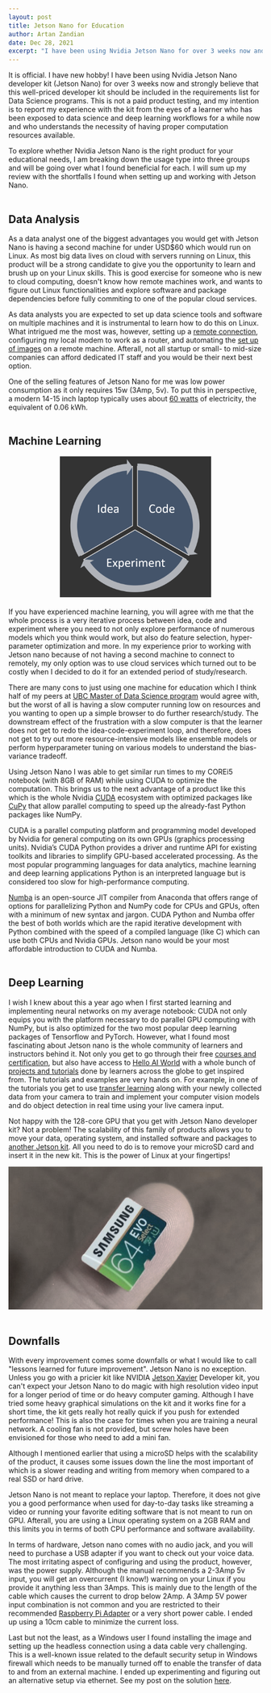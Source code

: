 ```yaml
---
layout: post
title: Jetson Nano for Education
author: Artan Zandian
date: Dec 28, 2021
excerpt: "I have been using Nvidia Jetson Nano for over 3 weeks now and strongly believe that this well-priced developer kit should be included in the requirements for Data Science programs. Let's take a look..."
---
```


It is official. I have new hobby! I have been using Nvidia Jetson Nano developer kit (Jetson Nano) for over 3 weeks now and strongly believe that this well-priced developer kit should be included in the requirements list for Data Science programs. This is not a paid product testing, and my intention is to report my experience with the kit from the eyes of a learner who has been exposed to data science and deep learning workflows for a while now and who understands the necessity of having proper computation resources available.  

To explore whether Nvidia Jetson Nano is the right product for your educational needs, I am breaking down the usage type into three groups and will be going over what I found beneficial for each. I will sum up my review with the shortfalls I found when setting up and working with Jetson Nano.  
<br>

## Data Analysis

As a data analyst one of the biggest advantages you would get with Jetson Nano is having a second machine for under USD$60 which would run on Linux. As most big data lives on cloud with servers running on Linux, this product will be a strong candidate to give you the opportunity to learn and brush up on your Linux skills. This is good exercise for someone who is new to cloud computing, doesn't know how remote machines work, and wants to figure out Linux functionalities and explore software and package dependencies before fully commiting to one of the popular cloud services.  

As data analysts you are expected to set up data science tools and software on multiple machines and it is instrumental to learn how to do this on Linux. What intrigued me the most was, however, setting up a [remote connection](https://artanzand.github.io//Setup-Jetson-Nano/),  configuring my local modem to work as a router, and automating the [set up of images](https://artanzand.github.io//Setup-Jetson-Nano/) on a remote machine. Afterall, not all startup or small- to mid-size companies can afford dedicated IT staff and you would be their next best option.  

One of the selling features of Jetson Nano for me was low power consumption as it only requires 15w (3Amp, 5v). To put this in perspective, a modern 14-15 inch laptop typically uses about [60 watts](https://energyusecalculator.com/electricity_laptop.htm) of electricity, the equivalent of 0.06 kWh.
<br><br>

## Machine Learning
<center><img src = "https://github.com/artanzand/artanzand.github.io/blob/master/_posts/img/idea_code_exp.PNG?raw=True" width=300></center>
<br>
If you have experienced machine learning, you will agree with me that the whole process is a very iterative process between idea, code and experiment where you need to not only explore performance of numerous models which you think would work, but also do feature selection, hyper-parameter optimization and more. In my experience prior to working with Jetson nano because of not having a second machine to connect to remotely, my only option was to use cloud services which turned out to be costly when I decided to do it for an extended period of study/research.   

There are many cons to just using one machine for education which I think half of my peers at [UBC Master of Data Science program](https://masterdatascience.ubc.ca/) would agree with, but the worst of all is having a slow computer running low on resources and you wanting to open up a simple browser to do further research/study. The downstream effect of the frustration with a slow computer is that the learner does not get to redo the idea-code-experiment loop, and therefore, does not get to try out more resource-intensive models like ensemble models or perform hyperparameter tuning on various models to understand the bias-variance tradeoff.  

Using Jetson Nano I was able to get similar run times to my COREi5 notebook (with 8GB of RAM) while using CUDA to optimize the computation. This brings us to the next advantage of a product like this which is the whole Nvidia [CUDA](https://en.wikipedia.org/wiki/CUDA) ecosystem with optimized packages like [CuPy](https://cupy.dev/) that allow parallel computing to speed up the already-fast Python packages like NumPy.  

CUDA is a parallel computing platform and programming model developed by Nvidia for general computing on its own GPUs (graphics processing units). Nvidia’s CUDA Python provides a driver and runtime API for existing toolkits and libraries to simplify GPU-based accelerated processing. As the most popular programming languages for data analytics, machine learning and deep learning applications Python is an interpreted language but is considered too slow for high-performance computing.

[Numba](https://github.com/numba/numba) is an open-source JIT compiler from Anaconda that offers range of options for parallelizing Python and NumPy code for CPUs and GPUs, often with a minimum of new syntax and jargon. CUDA Python and Numba offer the best of both worlds which are the rapid iterative development with Python combined with the speed of a compiled language (like C) which can use both CPUs and Nvidia GPUs. Jetson nano would be your most affordable introduction to CUDA and Numba.
<br><br>

## Deep Learning

I wish I knew about this a year ago when I first started learning and implementing neural networks on my average notebook: CUDA not only equips you with the platform necessary to do parallel GPU computing with NumPy, but is also optimized for the two most popular deep learning packages of Tensorflow and PyTorch. However, what I found most fascinating about Jetson nano is the whole community of learners and instructors behind it. Not only you get to go through their free [courses and certification](https://developer.nvidia.com/embedded/learn/jetson-ai-certification-programs#submit_project), but also have access to [Hello AI World](https://github.com/dusty-nv/jetson-inference#video-walkthroughs) with a whole bunch of [projects and tutorials](https://developer.nvidia.com/embedded/community/jetson-projects) done by learners across the globe to get inspired from. The tutorials and examples are very hands on. For example, in one of the tutorials you get to use [transfer learning](https://en.wikipedia.org/wiki/Transfer_learning) along with your newly collected data from your camera to train and implement your computer vision models and do object detection in real time using your live camera input.

Not happy with the 128-core GPU that you get with Jetson Nano developer kit? Not a problem! The scalability of this family of products allows you to move your data, operating system, and installed software and packages to [another Jetson kit](https://www.nvidia.com/en-us/autonomous-machines/jetson-store/). All you need to do is to remove your microSD card and insert it in the new kit. This is the power of Linux at your fingertips! 
<center><img src = "https://github.com/artanzand/artanzand.github.io/blob/master/_posts/img/microSD.PNG?raw=True"></center>

<br>

## Downfalls
With every improvement comes some downfalls or what I would like to call "lessons learned for future improvement". Jetson Nano is no exception. Unless you go with a pricier kit like NVIDIA [Jetson Xavier](https://www.nvidia.com/en-us/autonomous-machines/jetson-store/) Developer kit, you can't expect your Jetson Nano to do magic with high resolution video input for a longer period of time or do heavy computer gaming. Although I have tried some heavy graphical simulations on the kit and it works fine for a short time, the kit gets really hot really quick if you push for extended performance! This is also the case for times when you are training a neural network. A cooling fan is not provided, but screw holes have been envisioned for those who need to add a mini fan.  

Although I mentioned earlier that using a microSD helps with the scalability of the product, it causes some issues down the line the most important of which is a slower reading and writing from memory when compared to a real SSD or hard drive. 

Jetson Nano is not meant to replace your laptop. Therefore, it does not give you a good performance when used for day-to-day tasks like streaming a video or running your favorite editing software that is not meant to run on GPU. Afterall, you are using a Linux operating system on a 2GB RAM and this limits you in terms of both CPU performance and software availability.

In terms of hardware, Jetson nano comes with no audio jack, and you will need to purchase a USB adapter if you want to check out your voice data. The most irritating aspect of configuring and using the product, however, was the power supply. Although the manual recommends a 2-3Amp 5v input, you will get an overcurrent (I know!) warning on your Linux if you provide it anything less than 3Amps. This is mainly due to the length of the cable which causes the current to drop below 2Amp. A 3Amp 5V power input combination is not common and you are restricted to their recommended [Raspberry Pi Adapter](https://www.amazon.ca/Smraza-Compatible-Raspberry-Charger-Adapter/dp/B07VGGHR6N/ref=sr_1_5?crid=1DSY0A81V4CJV&keywords=raspberry+pi+charger&qid=1641270371&s=electronics&sprefix=raspberry+pi+charger%2Celectronics%2C122&sr=1-5) or a very short power cable. I ended up using a 10cm cable to minimize the current loss.  

Last but not the least, as a Windows user I found installing the image and setting up the headless connection using a data cable very challenging. This is a well-known issue related to the default security setup in Windows firewall which needs to be manually turned off to enable the transfer of data to and from an external machine. I ended up experimenting and figuring out an alternative setup via ethernet. See my post on the solution [here](https://artanzand.github.io//Setup-Jetson-Nano/).
<br>